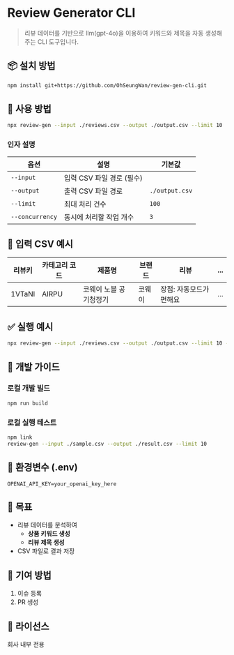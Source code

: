 # Review Generator CLI

> 리뷰 데이터를 기반으로 llm(gpt-4o)을 이용하여 키워드와 제목을 자동 생성해주는 CLI 도구입니다.

## 📦 설치 방법

```bash
npm install git+https://github.com/OhSeungWan/review-gen-cli.git
```

## 🚀 사용 방법

```bash
npx review-gen --input ./reviews.csv --output ./output.csv --limit 10
```

### 인자 설명

| 옵션            | 설명                      | 기본값         |
| --------------- | ------------------------- | -------------- |
| `--input`       | 입력 CSV 파일 경로 (필수) |                |
| `--output`      | 출력 CSV 파일 경로        | `./output.csv` |
| `--limit`       | 최대 처리 건수            | `100`          |
| `--concurrency` | 동시에 처리할 작업 개수   | `3`            |

## 📝 입력 CSV 예시

| 리뷰키 | 카테고리 코드 | 제품명                 | 브랜드 | 리뷰                    | ... |
| ------ | ------------- | ---------------------- | ------ | ----------------------- | --- |
| 1VTaNl | AIRPU         | 코웨이 노블 공기청정기 | 코웨이 | 장점: 자동모드가 편해요 | ... |

## ✅ 실행 예시

```bash
npx review-gen --input ./reviews.csv --output ./output.csv --limit 10 --concurrency 3
```

## 💼 개발 가이드

### 로컬 개발 빌드

```bash
npm run build
```

### 로컬 실행 테스트

```bash
npm link
review-gen --input ./sample.csv --output ./result.csv --limit 10
```

## 🔐 환경변수 (.env)

```
OPENAI_API_KEY=your_openai_key_here
```

## 🎯 목표

- 리뷰 데이터를 분석하여
  - **상품 키워드 생성**
  - **리뷰 제목 생성**
- CSV 파일로 결과 저장

## 🙌 기여 방법

1. 이슈 등록
2. PR 생성

## 📝 라이선스

회사 내부 전용
